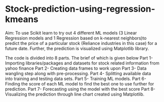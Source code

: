 # Stock-prediction-using-regression-kmeans

Aim: To use Scikit learn to try out 4 different ML models (3 Linear Regression models and 1 Regression based on k-nearest neighbors)to predict the price of a particular stock (Reliance industries in this case) for a future date. Further, the prediction is visualized using Matplotlib library.

The code is divided into 8 parts. The brief of which is given below
Part 1- Importing libraries/packages and datasets for stock related information from yahoo finance
Part 2- Creating data frames to work upon
Part 3- Data wangling step along with pre-processing.
Part 4- Splitting available data into training and testing data sets.
Part 5- Training ML models.
Part 6- Finding the score of each ML model to find the best one to use further for prediction.
Part 7- Forecasting using the model with the best score
Part 8- Visualizing the prediction through line chart created using Matplotlib.
